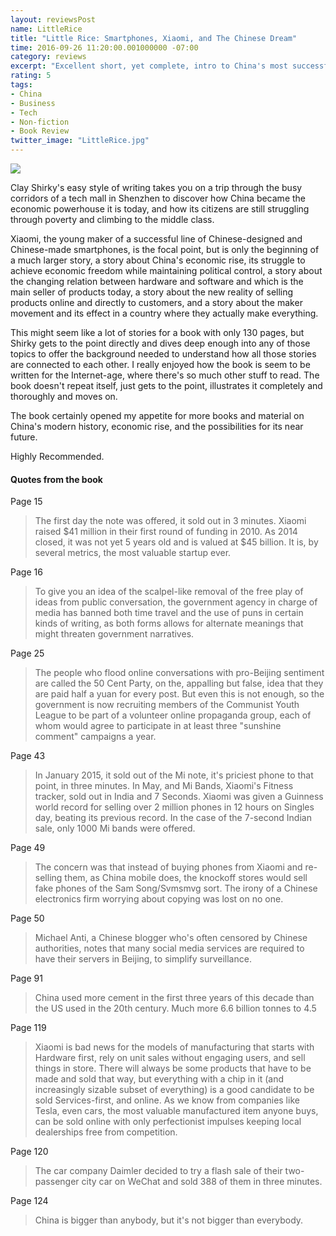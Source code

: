 ```yaml
---
layout: reviewsPost
name: LittleRice
title: "Little Rice: Smartphones, Xiaomi, and The Chinese Dream"
time: 2016-09-26 11:20:00.001000000 -07:00
category: reviews
excerpt: "Excellent short, yet complete, intro to China's most successful new startup"
rating: 5
tags:
- China
- Business
- Tech
- Non-fiction
- Book Review
twitter_image: "LittleRice.jpg"
---
```

<img class="imageOnRight" src="{{ site.imgFolder_reviews }}{{ page.name }}/LittleRice.jpg">

<div class="stars" title="{{ page.rating }} Stars" data-percent="{{ page.rating }}"></div>

Clay Shirky's easy style of writing takes you on a trip through the busy corridors of a tech mall in Shenzhen to discover how China became the economic powerhouse it is today, and how its citizens are still struggling through poverty and climbing to the middle class.

Xiaomi, the young maker of a successful line of Chinese-designed and Chinese-made smartphones, is the focal point, but is only the beginning of a much larger story, a story about China's economic rise, its struggle to achieve economic freedom while maintaining political control, a story about the changing relation between hardware and software and which is the main seller of products today, a story about the new reality of selling products online and directly to customers, and a story about the maker movement and its effect in a country where they actually make everything.

This might seem like a lot of stories for a book with only 130 pages, but Shirky gets to the point directly and dives deep enough into any of those topics to offer the background needed to understand how all those stories are connected to each other. I really enjoyed how the book is seem to be written for the Internet-age, where there's so much other stuff to read. The book doesn't repeat itself, just gets to the point, illustrates it completely and thoroughly and moves on.

The book certainly opened my appetite for more books and material on China's modern history, economic rise, and the possibilities for its near future.

Highly Recommended. 

#### Quotes from the book  
Page 15  
> The first day the note was offered, it sold out in 3 minutes. Xiaomi raised $41 million in their first round of funding in 2010. As 2014 closed, it was not yet 5 years old and is valued at $45 billion. It is, by several metrics, the most valuable startup ever.

Page 16  
> To give you an idea of the scalpel-like removal of the free play of ideas from public conversation, the government agency in charge of media has banned both time travel and the use of puns in certain kinds of writing, as both forms allows for alternate meanings that might threaten government narratives.

Page 25  
> The people who flood online conversations with pro-Beijing sentiment are called the 50 Cent Party, on the, appalling but false, idea that they are paid half a yuan for every post. But even this is not enough, so the government is now recruiting members of the Communist Youth League to be part of a volunteer online propaganda group, each of whom would agree to participate in at least three "sunshine comment" campaigns a year.

Page 43  
> In January 2015, it sold out of the Mi note, it's priciest phone to that point, in three minutes. In May, and Mi Bands, Xiaomi's Fitness tracker, sold out in India and 7 Seconds. Xiaomi was given a Guinness world record for selling over 2 million phones in 12 hours on Singles day, beating its previous record. In the case of the 7-second Indian sale, only 1000 Mi bands were offered.

Page 49  
> The concern was that instead of buying phones from Xiaomi and re-selling them, as China mobile does, the knockoff stores would sell fake phones of the Sam Song/Svmsmvg sort. The irony of a Chinese electronics firm worrying about copying was lost on no one.

Page 50  
> Michael Anti, a Chinese blogger who's often censored by Chinese authorities, notes that many social media services are required to have their servers in Beijing, to simplify surveillance.

Page 91  
> China used more cement in the first three years of this decade than the US used in the 20th century. Much more 6.6 billion tonnes to 4.5

Page 119  
> Xiaomi is bad news for the models of manufacturing that starts with Hardware first, rely on unit sales without engaging users, and sell things in store. There will always be some products that have to be made and sold that way, but everything with a chip in it (and increasingly sizable subset of everything) is a good candidate to be sold Services-first, and online. As we know from companies like Tesla, even cars, the most valuable manufactured item anyone buys, can be sold online with only perfectionist impulses keeping local dealerships free from competition.

Page 120  
> The car company Daimler decided to try a flash sale of their two-passenger city car on WeChat and sold 388 of them in three minutes.

Page 124  
> China is bigger than anybody, but it's not bigger than everybody.
